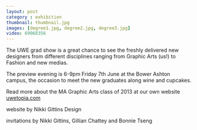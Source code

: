 ```yaml
---
layout: post
category : exhibition
thumbnail: thumbnail.jpg
images: [degree1.jpg, degree2.jpg, degree3.jpg]
video: 69068356
---
```

The UWE grad show is a great chance to see the freshly delivered new designers from different disciplines ranging from Graphic Arts (us!) to Fashion and new medias.

The preview evening is 6-9pm Friday 7th June at the Bower Ashton campus, the occasion to meet the new graduates along wine and cupcakes.

Read more about the MA Graphic Arts class of 2013 at our own website
[uwetopia.com](http://www.uwetopia.com)



website by Nikki Gittins Design

invitations by Nikki Gittins, Gillian Chattey and Bonnie Tseng

